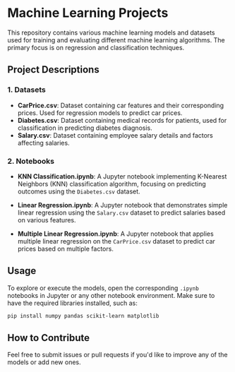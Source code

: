 # Machine Learning Projects

This repository contains various machine learning models and datasets used for training and evaluating different machine learning algorithms. The primary focus is on regression and classification techniques.


## Project Descriptions

### 1. **Datasets**
- **CarPrice.csv**: Dataset containing car features and their corresponding prices. Used for regression models to predict car prices.
- **Diabetes.csv**: Dataset containing medical records for patients, used for classification in predicting diabetes diagnosis.
- **Salary.csv**: Dataset containing employee salary details and factors affecting salaries.

### 2. **Notebooks**
- **KNN Classification.ipynb**: A Jupyter notebook implementing K-Nearest Neighbors (KNN) classification algorithm, focusing on predicting outcomes using the `Diabetes.csv` dataset.
  
- **Linear Regression.ipynb**: A Jupyter notebook that demonstrates simple linear regression using the `Salary.csv` dataset to predict salaries based on various features.

- **Multiple Linear Regression.ipynb**: A Jupyter notebook that applies multiple linear regression on the `CarPrice.csv` dataset to predict car prices based on multiple factors.

## Usage

To explore or execute the models, open the corresponding `.ipynb` notebooks in Jupyter or any other notebook environment. Make sure to have the required libraries installed, such as:

```bash
pip install numpy pandas scikit-learn matplotlib
```

## How to Contribute

Feel free to submit issues or pull requests if you'd like to improve any of the models or add new ones.
